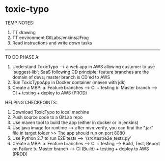 # toxic-typo

TEMP NOTES:
1. TT drawing
2. TT environment GitLab/Jenkins/JFrog
3. Read instructions and write down tasks

----------------------------------------------

TO DO PHASE A:
1. Understand ToxicTypo --> a web app in AWS allowing customer to use 'suggest-lib'; SaaS following CD principle; feature branches are the domain of devs; master branch is CD'ed to AWS
2. Run ToxicTypoApp in Docker container (maven with jdk)
3. Create a MBP:
	a. Feature branches --> CI + testing
	b. Master branch --> CI + testing + deploy to AWS (PROD)

HELPING CHECKPOINTS:
1. Download ToxicTypo to local machine
2. Push source code to a GitLab repo
3. Use maven tool to build the app (either in docker or in jenkins)
4. Use java image for runtime --> after mvn verify, you can find the ".jar" file in target folder >> The app should run on port 8080
5. Use Python 2.7 to run E2E tests --> '/src/test/e2e_tests.py'
6. Create a MBP:
	a. Feature branches --> CI + testing --> Build, Test, Report on Failure
	b. Master branch --> CI (Build) + testing + deploy to AWS (PROD)